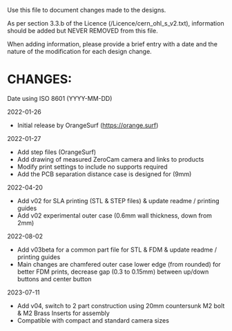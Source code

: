 Use this file to document changes made to the designs. 

As per section 3.3.b of the Licence (/Licence/cern_ohl_s_v2.txt), information should be added but NEVER REMOVED from this file. 

When adding information, please provide a brief entry with a date and the nature of the modification for each design change.

# CHANGES:

Date using ISO 8601 (YYYY-MM-DD)

2022-01-26
- Initial release by OrangeSurf (https://orange.surf)

2022-01-27 
- Add step files (OrangeSurf)
- Add drawing of measured ZeroCam camera and links to products
- Modify print settings to include no supports required
- Add the PCB separation distance case is designed for (9mm)

2022-04-20
- Add v02 for SLA printing (STL & STEP files) & update readme / printing guides
- Add v02 experimental outer case (0.6mm wall thickness, down from 2mm)

2022-08-02
- Add v03beta for a common part file for STL & FDM & update readme / printing guides
- Main changes are chamfered outer case lower edge (from rounded) for better FDM prints, decrease gap (0.3 to 0.15mm) between up/down buttons and center button

2023-07-11
- Add v04, switch to 2 part construction using 20mm countersunk M2 bolt & M2 Brass Inserts for assembly
- Compatible with compact and standard camera sizes
